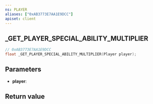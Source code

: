 ```yaml
---
ns: PLAYER
aliases: ["0xAB3773E7AA1E9DCC"]
apiset: client
---
```

## _GET_PLAYER_SPECIAL_ABILITY_MULTIPLIER

```c
// 0xAB3773E7AA1E9DCC
float _GET_PLAYER_SPECIAL_ABILITY_MULTIPLIER(Player player);
```


## Parameters
* **player**:

## Return value

